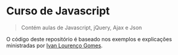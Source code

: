 # Curso de Javascript
> Contém aulas de Javascript, jQuery, Ajax e Json

O código deste repositório é baseado nos exemplos e explicações ministradas por [Ivan Lourenço Gomes](https://www.udemy.com/course/aprenda-javascript-com-facilidade-do-zero/). 